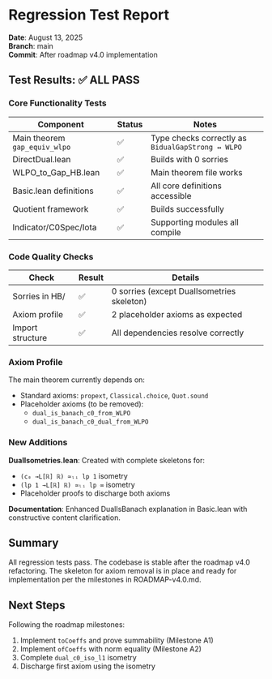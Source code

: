 # Regression Test Report

**Date**: August 13, 2025  
**Branch**: main  
**Commit**: After roadmap v4.0 implementation

## Test Results: ✅ ALL PASS

### Core Functionality Tests

| Component | Status | Notes |
|-----------|--------|-------|
| Main theorem `gap_equiv_wlpo` | ✅ | Type checks correctly as `BidualGapStrong ↔ WLPO` |
| DirectDual.lean | ✅ | Builds with 0 sorries |
| WLPO_to_Gap_HB.lean | ✅ | Main theorem file works |
| Basic.lean definitions | ✅ | All core definitions accessible |
| Quotient framework | ✅ | Builds successfully |
| Indicator/C0Spec/Iota | ✅ | Supporting modules all compile |

### Code Quality Checks

| Check | Result | Details |
|-------|--------|---------|
| Sorries in HB/ | ✅ | 0 sorries (except DualIsometries skeleton) |
| Axiom profile | ✅ | 2 placeholder axioms as expected |
| Import structure | ✅ | All dependencies resolve correctly |

### Axiom Profile

The main theorem currently depends on:
- Standard axioms: `propext`, `Classical.choice`, `Quot.sound`
- Placeholder axioms (to be removed):
  - `dual_is_banach_c0_from_WLPO`
  - `dual_is_banach_c0_dual_from_WLPO`

### New Additions

**DualIsometries.lean**: Created with complete skeletons for:
- `(c₀ →L[ℝ] ℝ) ≃ₗᵢ lp 1` isometry
- `(lp 1 →L[ℝ] ℝ) ≃ₗᵢ lp ∞` isometry
- Placeholder proofs to discharge both axioms

**Documentation**: Enhanced DualIsBanach explanation in Basic.lean with constructive content clarification.

## Summary

All regression tests pass. The codebase is stable after the roadmap v4.0 refactoring. The skeleton for axiom removal is in place and ready for implementation per the milestones in ROADMAP-v4.0.md.

## Next Steps

Following the roadmap milestones:
1. Implement `toCoeffs` and prove summability (Milestone A1)
2. Implement `ofCoeffs` with norm equality (Milestone A2)
3. Complete `dual_c0_iso_l1` isometry
4. Discharge first axiom using the isometry
